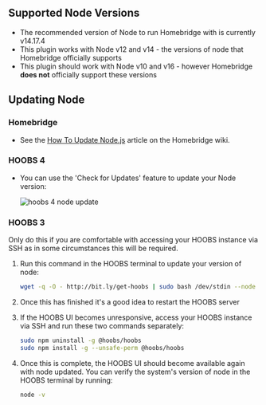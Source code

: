 ## Supported Node Versions

* The recommended version of Node to run Homebridge with is currently v14.17.4
* This plugin works with Node v12 and v14 - the versions of node that Homebridge officially supports
* This plugin should work with Node v10 and v16 - however Homebridge **does not** officially support these versions

## Updating Node

### Homebridge

* See the [How To Update Node.js](https://github.com/homebridge/homebridge/wiki/How-To-Update-Node.js) article on the Homebridge wiki.

### HOOBS 4

* You can use the 'Check for Updates' feature to update your Node version:

    ![hoobs 4 node update](https://user-images.githubusercontent.com/43026681/114992866-1f73dc80-9e93-11eb-9f4b-a511d1522d1e.png)

### HOOBS 3

Only do this if you are comfortable with accessing your HOOBS instance via SSH as in some circumstances this will be required.

1. Run this command in the HOOBS terminal to update your version of node:

    ```bash
    wget -q -O - http://bit.ly/get-hoobs | sudo bash /dev/stdin --node 14.17.4
    ```

2. Once this has finished it's a good idea to restart the HOOBS server
3. If the HOOBS UI becomes unresponsive, access your HOOBS instance via SSH and run these two commands separately:

    ```bash
    sudo npm uninstall -g @hoobs/hoobs
    sudo npm install -g --unsafe-perm @hoobs/hoobs
    ```

4. Once this is complete, the HOOBS UI should become available again with node updated. You can verify the system's version of node in the HOOBS terminal by running:

    ```bash
    node -v
    ```